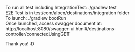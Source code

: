 To run all test including IntegrationTest: ./gradlew test<br>
E2E Test is in test/com/alben/destinations/integration folder<br>
To launch: ./gradlew bootRun<br>
Once launched, access swagger document at: http://localhost:8080/swagger-ui.html#/destinations-controller/connectedUsingGET<br>

Thank you! :D
